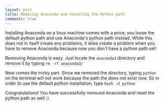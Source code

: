 ```yaml
---
layout: post
title: Removing Anaconda and resetting the Python path
comments: true
---
```


Installing Anaconda on a linux machine comes with a price, you loose the default python path and use 
Anaconda's python path instead. While this does not in itself create any problems, it does create a problem when you have 
to remove Anaconda because now you don't have a python path set!

Removing Anaconda is easy. Just locate the `anaconda3` directory and remove it by typing `rm -rf anaconda3/`

Now comes the tricky part. Since we removed the directory, typing `python` on the terminal will not work because the
path the does not exist now. So in order to use the default python installation, type `hash -d python`

Congratulations! You have successfully removed Anaconda and reset the python path as well :)